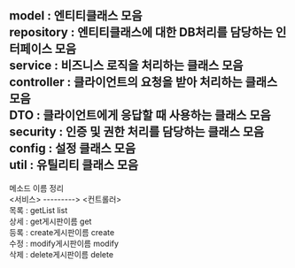 model : 엔티티클래스 모음  
repository : 엔티티클래스에 대한 DB처리를 담당하는 인터페이스 모음  
service : 비즈니스 로직을 처리하는 클래스 모음  
controller : 클라이언트의 요청을 받아 처리하는 클래스 모음  
DTO : 클라이언트에게 응답할 때 사용하는 클래스 모음   
security : 인증 및 권한 처리를 담당하는 클래스 모음  
config : 설정 클래스 모음  
util : 유틸리티 클래스 모음  
---------------------------------------------------------------  
메소드 이름 정리  
        <서비스>  --------->  <컨트롤러>  
목록 :  getList                 list  
상세 :  get게시판이름            get  
등록 :  create게시판이름         create  
수정 :  modify게시판이름         modify  
삭제 :  delete게시판이름         delete  


